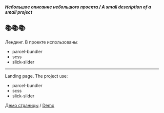 ##### Небольшое описание небольшого проекта / A small description of a small project
📚📚📚
------------
Лендинг.
В проекте использованы: 
- parcel-bundler
- scss
- slick-slider
------------
Landing page.
The project use: 
- parcel-bundler
- scss
- slick-slider

[Демо страницы](https://vamkavo.000webhostapp.com/ "Демо страницы") / [Demo](https://vamkavo.000webhostapp.com/ "Demo")
